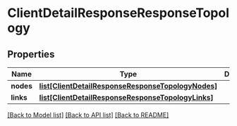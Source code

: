 # ClientDetailResponseResponseTopology

## Properties
Name | Type | Description | Notes
------------ | ------------- | ------------- | -------------
**nodes** | [**list[ClientDetailResponseResponseTopologyNodes]**](ClientDetailResponseResponseTopologyNodes.md) |  | [optional] 
**links** | [**list[ClientDetailResponseResponseTopologyLinks]**](ClientDetailResponseResponseTopologyLinks.md) |  | [optional] 

[[Back to Model list]](../README.md#documentation-for-models) [[Back to API list]](../README.md#documentation-for-api-endpoints) [[Back to README]](../README.md)


